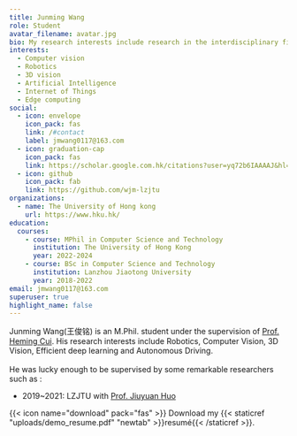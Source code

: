 ```yaml
---
title: Junming Wang
role: Student
avatar_filename: avatar.jpg
bio: My research interests include research in the interdisciplinary field of robotics and computer vision.
interests:
  - Computer vision
  - Robotics
  - 3D vision
  - Artificial Intelligence
  - Internet of Things
  - Edge computing
social:
  - icon: envelope
    icon_pack: fas
    link: /#contact
    label: jmwang0117@163.com
  - icon: graduation-cap
    icon_pack: fas
    link: https://scholar.google.com.hk/citations?user=yq72b6IAAAAJ&hl=zh-CN
  - icon: github
    icon_pack: fab
    link: https://github.com/wjm-lzjtu
organizations:
  - name: The University of Hong kong
    url: https://www.hku.hk/
education:
  courses:
    - course: MPhil in Computer Science and Technology
      institution: The University of Hong Kong
      year: 2022-2024
    - course: BSc in Computer Science and Technology
      institution: Lanzhou Jiaotong University
      year: 2018-2022
email: jmwang0117@163.com
superuser: true
highlight_name: false
---
```

Junming Wang(王俊铭) is an M.Phil. student under the supervision of  [Prof. Heming Cui](https://i.cs.hku.hk/~heming/). His research interests include Robotics, Computer Vision, 3D Vision, Efficient deep learning and Autonomous Driving.</br></br>
He was lucky enough to be supervised by some remarkable researchers such as : 
- 2019~2021: LZJTU with [Prof. Jiuyuan Huo](http://faculty.lzjtu.edu.cn/hjy/zh_CN/index.htm)

{{< icon name="download" pack="fas" >}} Download my {{< staticref "uploads/demo_resume.pdf" "newtab" >}}resumé{{< /staticref >}}.
